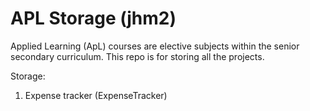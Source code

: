 # APL Storage (jhm2)
Applied Learning (ApL) courses are elective subjects within the senior secondary curriculum. This repo is for storing all the projects.

Storage:
1. Expense tracker (ExpenseTracker)

